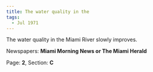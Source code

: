 ```yaml
---  
title: The water quality in the  
tags:  
  - Jul 1971  
---  
```

  
The water quality in the Miami River slowly improves.  
  
Newspapers: **Miami Morning News or The Miami Herald**  
  
Page: **2**, Section: **C** 
